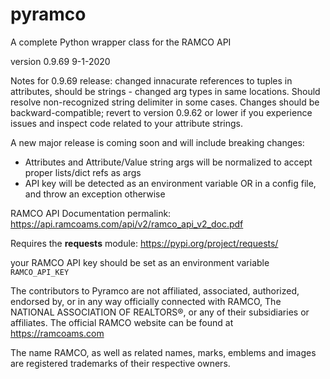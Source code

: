 # pyramco
A complete Python wrapper class for the RAMCO API


version 0.9.69
9-1-2020


Notes for 0.9.69 release: changed innacurate references to tuples in attributes, should be strings - changed arg types in same locations. Should resolve non-recognized string delimiter in some cases. Changes should be backward-compatible; revert to version 0.9.62 or lower if you experience issues and inspect code related to your attribute strings.

A new major release is coming soon and will include breaking changes: 

- Attributes and Attribute/Value string args will be normalized to accept proper lists/dict refs as args
- API key will be detected as an environment variable OR in a config file, and throw an exception otherwise


RAMCO API Documentation permalink:
<https://api.ramcoams.com/api/v2/ramco_api_v2_doc.pdf>


Requires the **requests** module:
<https://pypi.org/project/requests/>


your RAMCO API key should be set as an environment variable `RAMCO_API_KEY`



The contributors to Pyramco are not affiliated, associated, authorized, endorsed by, or in any way officially connected with RAMCO, The NATIONAL ASSOCIATION OF REALTORS®, or any of their subsidiaries or affiliates. The official RAMCO website can be found at https://ramcoams.com 

The name RAMCO, as well as related names, marks, emblems and images are registered trademarks of their respective owners.